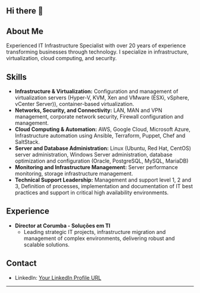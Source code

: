 ## Hi there 👋

## About Me

Experienced IT Infrastructure Specialist with over 20 years of experience transforming businesses through technology. I specialize in infrastructure, virtualization, cloud computing, and security.

## Skills

*   **Infrastructure & Virtualization:** Configuration and management of virtualization servers (Hyper-V, KVM, Xen and VMware (ESXi, vSphere, vCenter Server)), container-based virtualization.
*   **Networks, Security, and Connectivity:** LAN, MAN and VPN management, corporate network security, Firewall configuration and management.
*   **Cloud Computing & Automation:** AWS, Google Cloud, Microsoft Azure, Infrastructure automation using Ansible, Terraform, Puppet, Chef and SaltStack.
*   **Server and Database Administration:** Linux (Ubuntu, Red Hat, CentOS) server administration, Windows Server administration, database optimization and configuration (Oracle, PostgreSQL, MySQL, MariaDB)
*   **Monitoring and Infrastructure Management:** Server performance monitoring, storage infrastructure management.
*   **Technical Support Leadership:** Management and support level 1, 2 and 3, Definition of processes, implementation and documentation of IT best practices and support in critical high availability environments.

## Experience

*   **Director at Corumba - Soluções em TI**
    *   Leading strategic IT projects, infrastructure migration and management of complex environments, delivering robust and scalable solutions.


## Contact

*   LinkedIn: [Your LinkedIn Profile URL](https://www.linkedin.com/in/arturcorumba/)

---
